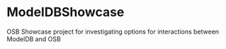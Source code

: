 ModelDBShowcase
===============

OSB Showcase project for investigating options for interactions between ModelDB and OSB
